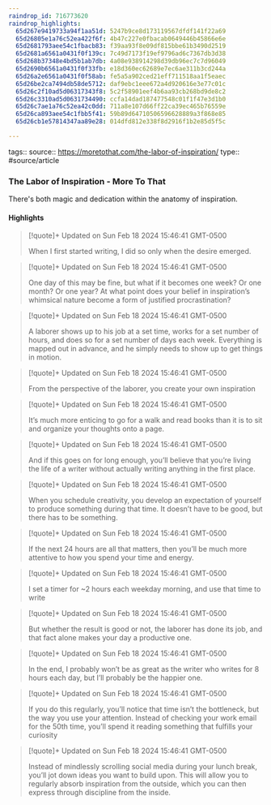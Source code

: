 ```yaml
---
raindrop_id: 716773620
raindrop_highlights:
  65d267e9419733a94f1aa51d: 5247b9ce8d173119567dfdf141f22a69
  65d26805e1a76c52ea422f6f: 4b47c227e0fbacab0649446b45866e6e
  65d2681793aee54c1fbacb83: f39aa93f8e09df815bbe61b3490d2519
  65d2681a6561a0431f0f139c: 7c49d7173f19ef9796ad6c7367db3d38
  65d268b37348e4bd5b1ab7db: 4a08e938914298d39db96ec7c7d96049
  65d2690b6561a0431f0f33fb: e18d360ec62689e7ec6ae311b3cd244a
  65d26a2e6561a0431f0f58ab: fe5a5a902ced21eff711518aa1f5eaec
  65d26be2ca7494db58de5712: daf9ebc1eee672a4d920616e3e77c01c
  65d26c2f10ad5d06317343f8: 5c2f58901eef4b6aa93cb268bd9de8c2
  65d26c3310ad5d0631734490: ccfa14dad187477548c01f1f47e3d1b0
  65d26c7ae1a76c52ea42c0dd: 711a8e107d66ff22ca39ec465b76559e
  65d26ca893aee54c1fbb5f41: 59b89d64710506596628889a3f868e85
  65d26cb1e57814347aa89e28: 014dfd812e338f8d2916f1b2e85d5f5c

---
```


tags::
source:: https://moretothat.com/the-labor-of-inspiration/
type:: #source/article

### The Labor of Inspiration - More To That

There&#39;s both magic and dedication within the anatomy of inspiration.

#### Highlights

> [!quote]+ Updated on Sun Feb 18 2024 15:46:41 GMT-0500
>
> When I first started writing, I did so only when the desire emerged.

> [!quote]+ Updated on Sun Feb 18 2024 15:46:41 GMT-0500
>
> One day of this may be fine, but what if it becomes one week? Or one month? Or one year? At what point does your belief in inspiration’s whimsical nature become a form of justified procrastination?

> [!quote]+ Updated on Sun Feb 18 2024 15:46:41 GMT-0500
>
> A laborer shows up to his job at a set time, works for a set number of hours, and does so for a set number of days each week. Everything is mapped out in advance, and he simply needs to show up to get things in motion.

> [!quote]+ Updated on Sun Feb 18 2024 15:46:41 GMT-0500
>
> From the perspective of the laborer, you create your own inspiration

> [!quote]+ Updated on Sun Feb 18 2024 15:46:41 GMT-0500
>
> It’s much more enticing to go for a walk and read books than it is to sit and organize your thoughts onto a page.

> [!quote]+ Updated on Sun Feb 18 2024 15:46:41 GMT-0500
>
> And if this goes on for long enough, you’ll believe that you’re living the life of a writer without actually writing anything in the first place.

> [!quote]+ Updated on Sun Feb 18 2024 15:46:41 GMT-0500
>
> When you schedule creativity, you develop an expectation of yourself to produce something during that time. It doesn’t have to be good, but there has to be something.

> [!quote]+ Updated on Sun Feb 18 2024 15:46:41 GMT-0500
>
> If the next 24 hours are all that matters, then you’ll be much more attentive to how you spend your time and energy.

> [!quote]+ Updated on Sun Feb 18 2024 15:46:41 GMT-0500
>
> I set a timer for ~2 hours each weekday morning, and use that time to write

> [!quote]+ Updated on Sun Feb 18 2024 15:46:41 GMT-0500
>
> But whether the result is good or not, the laborer has done its job, and that fact alone makes your day a productive one.

> [!quote]+ Updated on Sun Feb 18 2024 15:46:41 GMT-0500
>
> In the end, I probably won’t be as great as the writer who writes for 8 hours each day, but I’ll probably be the happier one.

> [!quote]+ Updated on Sun Feb 18 2024 15:46:41 GMT-0500
>
> If you do this regularly, you’ll notice that time isn’t the bottleneck, but the way you use your attention. Instead of checking your work email for the 50th time, you’ll spend it reading something that fulfills your curiosity

> [!quote]+ Updated on Sun Feb 18 2024 15:46:41 GMT-0500
>
> Instead of mindlessly scrolling social media during your lunch break, you’ll jot down ideas you want to build upon. This will allow you to regularly absorb inspiration from the outside, which you can then express through discipline from the inside.
